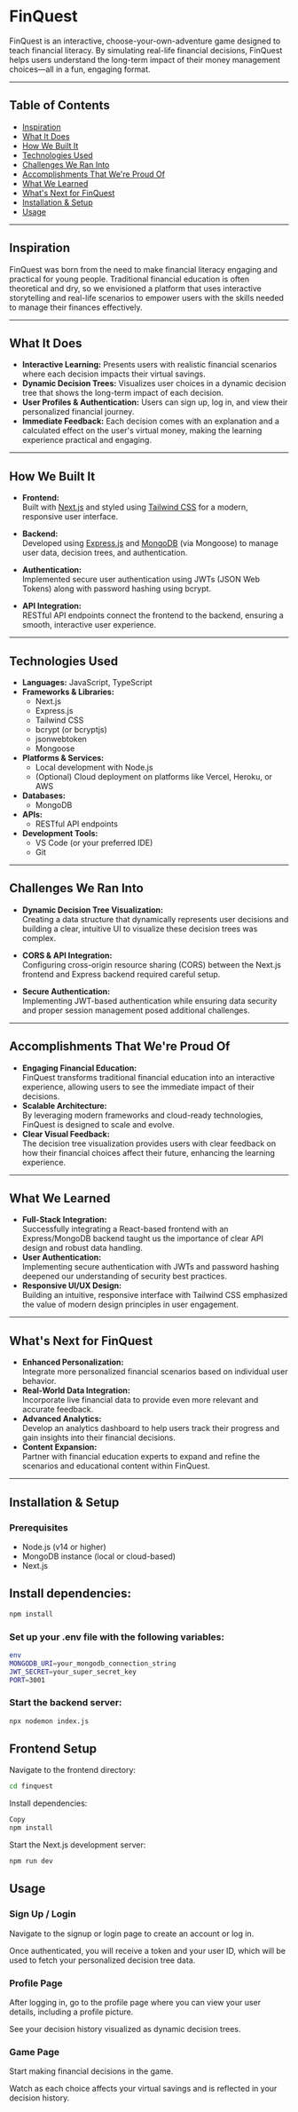 # FinQuest

FinQuest is an interactive, choose-your-own-adventure game designed to teach financial literacy. By simulating real-life financial decisions, FinQuest helps users understand the long-term impact of their money management choices—all in a fun, engaging format.

---

## Table of Contents

- [Inspiration](#inspiration)
- [What It Does](#what-it-does)
- [How We Built It](#how-we-built-it)
- [Technologies Used](#technologies-used)
- [Challenges We Ran Into](#challenges-we-ran-into)
- [Accomplishments That We're Proud Of](#accomplishments-that-were-proud-of)
- [What We Learned](#what-we-learned)
- [What's Next for FinQuest](#whats-next-for-finquest)
- [Installation & Setup](#installation--setup)
- [Usage](#usage)

---

## Inspiration

FinQuest was born from the need to make financial literacy engaging and practical for young people. Traditional financial education is often theoretical and dry, so we envisioned a platform that uses interactive storytelling and real-life scenarios to empower users with the skills needed to manage their finances effectively.

---

## What It Does

- **Interactive Learning:** Presents users with realistic financial scenarios where each decision impacts their virtual savings.
- **Dynamic Decision Trees:** Visualizes user choices in a dynamic decision tree that shows the long-term impact of each decision.
- **User Profiles & Authentication:** Users can sign up, log in, and view their personalized financial journey.
- **Immediate Feedback:** Each decision comes with an explanation and a calculated effect on the user's virtual money, making the learning experience practical and engaging.

---

## How We Built It

- **Frontend:**  
  Built with [Next.js](https://nextjs.org/) and styled using [Tailwind CSS](https://tailwindcss.com/) for a modern, responsive user interface.

- **Backend:**  
  Developed using [Express.js](https://expressjs.com/) and [MongoDB](https://www.mongodb.com/) (via Mongoose) to manage user data, decision trees, and authentication.

- **Authentication:**  
  Implemented secure user authentication using JWTs (JSON Web Tokens) along with password hashing using bcrypt.

- **API Integration:**  
  RESTful API endpoints connect the frontend to the backend, ensuring a smooth, interactive user experience.

---

## Technologies Used

- **Languages:** JavaScript, TypeScript
- **Frameworks & Libraries:**
  - Next.js
  - Express.js
  - Tailwind CSS
  - bcrypt (or bcryptjs)
  - jsonwebtoken
  - Mongoose
- **Platforms & Services:**
  - Local development with Node.js
  - (Optional) Cloud deployment on platforms like Vercel, Heroku, or AWS
- **Databases:**
  - MongoDB
- **APIs:**
  - RESTful API endpoints
- **Development Tools:**
  - VS Code (or your preferred IDE)
  - Git

---

## Challenges We Ran Into

- **Dynamic Decision Tree Visualization:**  
  Creating a data structure that dynamically represents user decisions and building a clear, intuitive UI to visualize these decision trees was complex.

- **CORS & API Integration:**  
  Configuring cross-origin resource sharing (CORS) between the Next.js frontend and Express backend required careful setup.

- **Secure Authentication:**  
  Implementing JWT-based authentication while ensuring data security and proper session management posed additional challenges.

---

## Accomplishments That We're Proud Of

- **Engaging Financial Education:**  
  FinQuest transforms traditional financial education into an interactive experience, allowing users to see the immediate impact of their decisions.
- **Scalable Architecture:**  
  By leveraging modern frameworks and cloud-ready technologies, FinQuest is designed to scale and evolve.
- **Clear Visual Feedback:**  
  The decision tree visualization provides users with clear feedback on how their financial choices affect their future, enhancing the learning experience.

---

## What We Learned

- **Full-Stack Integration:**  
  Successfully integrating a React-based frontend with an Express/MongoDB backend taught us the importance of clear API design and robust data handling.
- **User Authentication:**  
  Implementing secure authentication with JWTs and password hashing deepened our understanding of security best practices.
- **Responsive UI/UX Design:**  
  Building an intuitive, responsive interface with Tailwind CSS emphasized the value of modern design principles in user engagement.

---

## What's Next for FinQuest

- **Enhanced Personalization:**  
  Integrate more personalized financial scenarios based on individual user behavior.
- **Real-World Data Integration:**  
  Incorporate live financial data to provide even more relevant and accurate feedback.
- **Advanced Analytics:**  
  Develop an analytics dashboard to help users track their progress and gain insights into their financial decisions.
- **Content Expansion:**  
  Partner with financial education experts to expand and refine the scenarios and educational content within FinQuest.

---

## Installation & Setup

### Prerequisites

- Node.js (v14 or higher)
- MongoDB instance (local or cloud-based)
- Next.js

## Install dependencies:

```bash
npm install
```

### Set up your .env file with the following variables:
```bash
env
MONGODB_URI=your_mongodb_connection_string
JWT_SECRET=your_super_secret_key
PORT=3001
```
### Start the backend server:

```bash
npx nodemon index.js
```
## Frontend Setup
Navigate to the frontend directory:

```bash
cd finquest
```
Install dependencies:

```bash
Copy
npm install
```
Start the Next.js development server:

```bash
npm run dev
```
## Usage
### Sign Up / Login
Navigate to the signup or login page to create an account or log in.

Once authenticated, you will receive a token and your user ID, which will be used to fetch your personalized decision tree data.

### Profile Page
After logging in, go to the profile page where you can view your user details, including a profile picture.

See your decision history visualized as dynamic decision trees.

### Game Page
Start making financial decisions in the game.

Watch as each choice affects your virtual savings and is reflected in your decision history.


